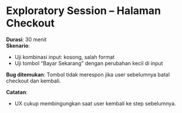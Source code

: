 # Exploratory Session – Halaman Checkout

**Durasi**: 30 menit  
**Skenario**:
- Uji kombinasi input: kosong, salah format
- Uji tombol “Bayar Sekarang” dengan perubahan kecil di input

**Bug ditemukan**: Tombol tidak merespon jika user sebelumnya batal checkout dan kembali.

**Catatan**:
- UX cukup membingungkan saat user kembali ke step sebelumnya.
